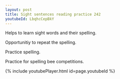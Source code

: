 ```yaml
---
layout: post
title: Sight sentences reading practice 242
youtubeId: LbqhcCepBkY
---
```

 
 
Helps to learn sight words and their spelling.

Opportunitiy to repeat the spelling. 

Practice spelling. 
 
Practice for spelling bee competitions. 
 
{% include youtubePlayer.html id=page.youtubeId %}
 
 
